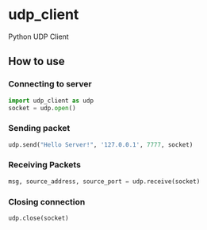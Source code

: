 # udp_client
Python UDP Client

## How to use

### Connecting to server
```Python
import udp_client as udp
socket = udp.open()
```

### Sending packet
```Python
udp.send("Hello Server!", '127.0.0.1', 7777, socket)
```

### Receiving Packets
```Python
msg, source_address, source_port = udp.receive(socket)
```

### Closing connection
```Python
udp.close(socket)
```
